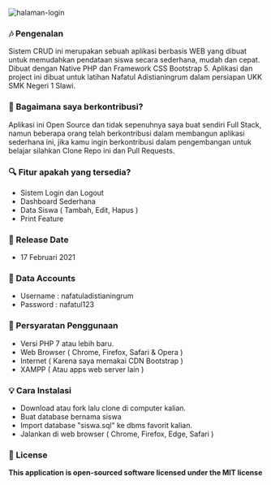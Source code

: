 
![halaman-login](https://github.com/andikatuluspangestu/BelajarCRUDPHP/blob/master/Screenshoot/tangkapanlayar.png)


### 🎶 Pengenalan
Sistem CRUD ini merupakan sebuah aplikasi berbasis WEB yang dibuat untuk memudahkan pendataan siswa secara sederhana, mudah dan cepat. 
Dibuat dengan Native PHP dan Framework CSS Bootstrap 5.
Aplikasi dan project ini dibuat untuk latihan Nafatul Adistianingrum dalam persiapan UKK SMK Negeri 1 Slawi.
	
### 🤝 Bagaimana saya berkontribusi?
Aplikasi ini Open Source dan tidak sepenuhnya saya buat sendiri Full Stack, namun beberapa orang telah berkontribusi dalam membangun aplikasi sederhana ini, jika kamu ingin berkontribusi dalam pengembangan untuk belajar silahkan Clone Repo ini dan Pull Requests.
	
### 🔍 Fitur apakah yang tersedia?
* Sistem Login dan Logout
* Dashboard Sederhana
* Data Siswa ( Tambah, Edit, Hapus )
* Print Feature

### 📆 Release Date
* 17 Februari 2021

### 👥 Data Accounts
* Username : nafatuladistianingrum
* Password : nafatul123

### 📝 Persyaratan Penggunaan
* Versi PHP 7 atau lebih baru.
* Web Browser ( Chrome, Firefox, Safari & Opera )
* Internet ( Karena saya memakai CDN Bootstrap )
* XAMPP ( Atau apps web server lain )

### 💡 Cara Instalasi 
* Download atau fork lalu clone di computer kalian.
* Buat database bernama siswa
* Import database "siswa.sql" ke dbms favorit kalian.
* Jalankan di web browser ( Chrome, Firefox, Edge, Safari )

### 📜 License 
**This application is open-sourced software licensed under the MIT license**
